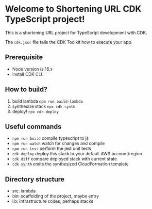 # Welcome to Shortening URL CDK TypeScript project!

This is a shortening URL project for TypeScript development with CDK.

The `cdk.json` file tells the CDK Toolkit how to execute your app.

## Prerequisite
- Node version is 16.x
- Install CDK CLI.

## How to build?

1. build lambda
```npm run build-lambda```
2. synthesize stack
```npx cdk synth```
3. deploy!
```npx cdk deploy```

## Useful commands

 * `npm run build`   compile typescript to js
 * `npm run watch`   watch for changes and compile
 * `npm run test`    perform the jest unit tests
 * `cdk deploy`      deploy this stack to your default AWS account/region
 * `cdk diff`        compare deployed stack with current state
 * `cdk synth`       emits the synthesized CloudFormation template

## Directory structure
- src: lambda
- bin: scaffolding of the project, maybe entry
- lib: infrastructure codes, perhaps stacks